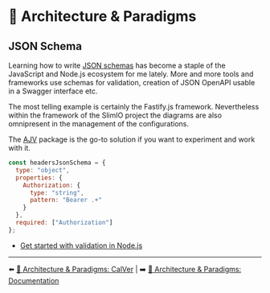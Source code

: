 # 🌇 Architecture & Paradigms

## JSON Schema

Learning how to write [JSON schemas](https://json-schema.org/) has become a staple of the JavaScript and Node.js ecosystem for me lately. More and more tools and frameworks use schemas for validation, creation of JSON OpenAPI usable in a Swagger interface etc.

The most telling example is certainly the Fastify.js framework. Nevertheless within the framework of the SlimIO project the diagrams are also omnipresent in the management of the configurations.

The [AJV](https://ajv.js.org/) package is the go-to solution if you want to experiment and work with it.

```js
const headersJsonSchema = {
  type: "object",
  properties: {
    Authorization: {
      type: "string",
      pattern: "Bearer .+"
    }
  },
  required: ["Authorization"]
};
```

- [Get started with validation in Node.js](https://simonplend.com/get-started-with-validation-in-node-js/)

---

⬅️ [🌇 Architecture & Paradigms: CalVer](./calver.md) |
➡️ [🌇 Architecture & Paradigms: Documentation](./documentation.md)